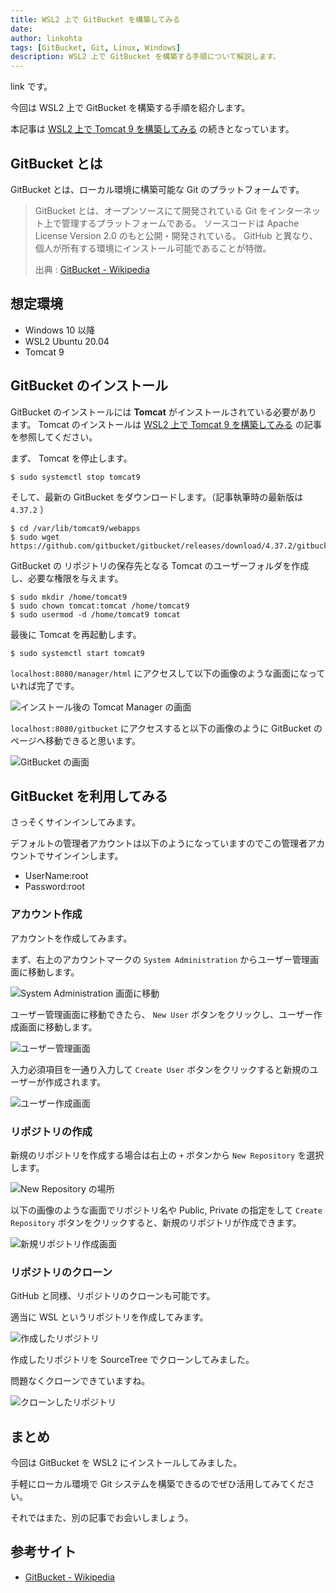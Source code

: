 ```yaml
---
title: WSL2 上で GitBucket を構築してみる
date: 
author: linkohta
tags: [GitBucket, Git, Linux, Windows]
description: WSL2 上で GitBucket を構築する手順について解説します。
---
```


link です。

今回は WSL2 上で GitBucket を構築する手順を紹介します。

本記事は [WSL2 上で Tomcat 9 を構築してみる](/wsl-tomcat/) の続きとなっています。

## GitBucket とは

GitBucket とは、ローカル環境に構築可能な Git のプラットフォームです。

>GitBucket とは、オープンソースにて開発されている Git をインターネット上で管理するプラットフォームである。 ソースコードは Apache License Version 2.0 のもと公開・開発されている。 GitHub と異なり、個人が所有する環境にインストール可能であることが特徴。 
>
>出典 : [GitBucket - Wikipedia](https://ja.wikipedia.org/wiki/GitBucket)

## 想定環境

- Windows 10 以降
- WSL2 Ubuntu 20.04
- Tomcat 9

## GitBucket のインストール

GitBucket のインストールには **Tomcat** がインストールされている必要があります。 Tomcat のインストールは [WSL2 上で Tomcat 9 を構築してみる](/wsl-tomcat/) の記事を参照してください。

まず、 Tomcat を停止します。

```:title=Tomcatの停止
$ sudo systemctl stop tomcat9
```

そして、最新の GitBucket をダウンロードします。（記事執筆時の最新版は `4.37.2` ）

```:title=GitBucketのダウンロード
$ cd /var/lib/tomcat9/webapps
$ sudo wget https://github.com/gitbucket/gitbucket/releases/download/4.37.2/gitbucket.war
```

GitBucket の リポジトリの保存先となる Tomcat のユーザーフォルダを作成し、必要な権限を与えます。

```:title=Tomcatのユーザーフォルダ
$ sudo mkdir /home/tomcat9
$ sudo chown tomcat:tomcat /home/tomcat9
$ sudo usermod -d /home/tomcat9 tomcat
```

最後に Tomcat を再起動します。

```:title=Tomcatの再起動
$ sudo systemctl start tomcat9
```

`localhost:8080/manager/html` にアクセスして以下の画像のような画面になっていれば完了です。

![インストール後の Tomcat Manager の画面](images/2022-05-08_15h25_36.png)

`localhost:8080/gitbucket` にアクセスすると以下の画像のように GitBucket のページへ移動できると思います。

![GitBucket の画面](images/2022-05-08_15h29_43.png)

## GitBucket を利用してみる

さっそくサインインしてみます。

デフォルトの管理者アカウントは以下のようになっていますのでこの管理者アカウントでサインインします。

- UserName:root
- Password:root

### アカウント作成

アカウントを作成してみます。

まず、右上のアカウントマークの `System Administration` からユーザー管理画面に移動します。

![System Administration 画面に移動](images/2022-05-08_15h36_41.png)

ユーザー管理画面に移動できたら、 `New User` ボタンをクリックし、ユーザー作成画面に移動します。

![ユーザー管理画面](images/2022-05-08_15h35_24.png)

入力必須項目を一通り入力して `Create User` ボタンをクリックすると新規のユーザーが作成されます。

![ユーザー作成画面](images/2022-05-08_15h39_18.png)

### リポジトリの作成

新規のリポジトリを作成する場合は右上の `+` ボタンから `New Repository` を選択します。

![New Repository の場所](images/2022-05-08_15h42_05.png)

以下の画像のような画面でリポジトリ名や Public, Private の指定をして `Create Repository` ボタンをクリックすると、新規のリポジトリが作成できます。

![新規リポジトリ作成画面](images/2022-05-08_15h42_21.png)

### リポジトリのクローン

GitHub と同様、リポジトリのクローンも可能です。

適当に WSL というリポジトリを作成してみます。

![作成したリポジトリ](images/2022-05-11_23h44_25.png)

作成したリポジトリを SourceTree でクローンしてみました。

問題なくクローンできていますね。

![クローンしたリポジトリ](images/2022-05-11_23h45_15.png)

## まとめ

今回は GitBucket を WSL2 にインストールしてみました。

手軽にローカル環境で Git システムを構築できるのでぜひ活用してみてください。

それではまた、別の記事でお会いしましょう。

## 参考サイト

- [GitBucket - Wikipedia](https://ja.wikipedia.org/wiki/GitBucket)